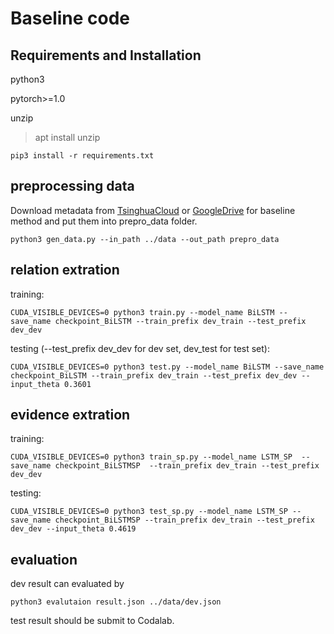 # Baseline code

## Requirements and Installation
python3

pytorch>=1.0

unzip
> apt install unzip

```
pip3 install -r requirements.txt
```

## preprocessing data
Download metadata from [TsinghuaCloud](https://cloud.tsinghua.edu.cn/d/99e1c0805eb64736af95/) or [GoogleDrive](https://drive.google.com/drive/folders/1Ri3LIILKKBi3aBJjUVCOBpGX5PpONHRK) for baseline method and put them into prepro_data folder.


```
python3 gen_data.py --in_path ../data --out_path prepro_data
```

## relation extration

training:
```
CUDA_VISIBLE_DEVICES=0 python3 train.py --model_name BiLSTM --save_name checkpoint_BiLSTM --train_prefix dev_train --test_prefix dev_dev
```

testing (--test_prefix dev_dev for dev set, dev_test for test set):
```
CUDA_VISIBLE_DEVICES=0 python3 test.py --model_name BiLSTM --save_name checkpoint_BiLSTM --train_prefix dev_train --test_prefix dev_dev --input_theta 0.3601
```

## evidence extration

training:
```
CUDA_VISIBLE_DEVICES=0 python3 train_sp.py --model_name LSTM_SP  --save_name checkpoint_BiLSTMSP  --train_prefix dev_train --test_prefix dev_dev
```

testing:
```
CUDA_VISIBLE_DEVICES=0 python3 test_sp.py --model_name LSTM_SP --save_name checkpoint_BiLSTMSP --train_prefix dev_train --test_prefix dev_dev --input_theta 0.4619
```

## evaluation

dev result can evaluated by 
```
python3 evalutaion result.json ../data/dev.json
```

test result should be submit to Codalab.



